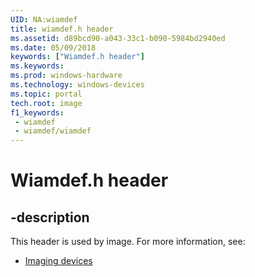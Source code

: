 ```yaml
---
UID: NA:wiamdef
title: wiamdef.h header
ms.assetid: d89bcd90-a043-33c1-b090-5984bd2940ed
ms.date: 05/09/2018
keywords: ["Wiamdef.h header"]
ms.keywords: 
ms.prod: windows-hardware
ms.technology: windows-devices
ms.topic: portal
tech.root: image
f1_keywords:
 - wiamdef
 - wiamdef/wiamdef
---
```


# Wiamdef.h header


## -description

This header is used by image. For more information, see:

- [Imaging devices](../_image/index.md)

